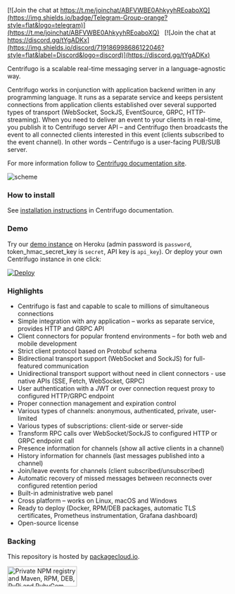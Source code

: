[![Join the chat at https://t.me/joinchat/ABFVWBE0AhkyyhREoaboXQ](https://img.shields.io/badge/Telegram-Group-orange?style=flat&logo=telegram)](https://t.me/joinchat/ABFVWBE0AhkyyhREoaboXQ) &nbsp;&nbsp;[![Join the chat at https://discord.gg/tYgADKx](https://img.shields.io/discord/719186998686122046?style=flat&label=Discord&logo=discord)](https://discord.gg/tYgADKx)

Centrifugo is a scalable real-time messaging server in a language-agnostic way.

Centrifugo works in conjunction with application backend written in any programming language. It runs as a separate service and keeps persistent connections from application clients established over several supported types of transport (WebSocket, SockJS, EventSource, GRPC, HTTP-streaming). When you need to deliver an event to your clients in real-time, you publish it to Centrifugo server API – and Centrifugo then broadcasts the event to all connected clients interested in this event (clients subscribed to the event channel). In other words – Centrifugo is a user-facing PUB/SUB server.

For more information follow to [Centrifugo documentation site](https://centrifugal.dev).

![scheme](https://raw.githubusercontent.com/centrifugal/centrifugo/v2/docs/content/images/scheme_sketch.png)

### How to install

See [installation instructions](https://centrifugal.dev/docs/getting-started/installation) in Centrifugo documentation.

### Demo

Try our [demo instance](https://centrifugo3.herokuapp.com/) on Heroku (admin password is `password`, token_hmac_secret_key is `secret`, API key is `api_key`). Or deploy your own Centrifugo instance in one click:

[![Deploy](https://www.herokucdn.com/deploy/button.svg)](https://heroku.com/deploy?template=https://github.com/centrifugal/centrifugo)

### Highlights

* Centrifugo is fast and capable to scale to millions of simultaneous connections
* Simple integration with any application – works as separate service, provides HTTP and GRPC API
* Client connectors for popular frontend environments – for both web and mobile development
* Strict client protocol based on Protobuf schema
* Bidirectional transport support (WebSocket and SockJS) for full-featured communication
* Unidirectional transport support without need in client connectors - use native APIs (SSE, Fetch, WebSocket, GRPC)
* User authentication with a JWT or over connection request proxy to configured HTTP/GRPC endpoint
* Proper connection management and expiration control
* Various types of channels: anonymous, authenticated, private, user-limited
* Various types of subscriptions: client-side or server-side
* Transform RPC calls over WebSocket/SockJS to configured HTTP or GRPC endpoint call
* Presence information for channels (show all active clients in a channel)
* History information for channels (last messages published into a channel)
* Join/leave events for channels (client subscribed/unsubscribed)
* Automatic recovery of missed messages between reconnects over configured retention period
* Built-in administrative web panel
* Cross platform – works on Linux, macOS and Windows
* Ready to deploy (Docker, RPM/DEB packages, automatic TLS certificates, Prometheus instrumentation, Grafana dashboard)
* Open-source license

### Backing

This repository is hosted by [packagecloud.io](https://packagecloud.io/).

<a href="https://packagecloud.io/"><img height="46" width="158" alt="Private NPM registry and Maven, RPM, DEB, PyPi and RubyGem Repository · packagecloud" src="https://packagecloud.io/images/packagecloud-badge.png" /></a>
